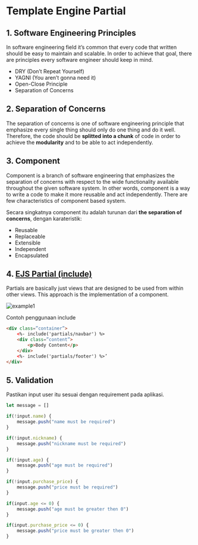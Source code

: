 # Template Engine Partial

## 1. Software Engineering Principles

In software engineering field it’s common that every code that written should be easy to maintain and scalable. In order to achieve that goal, there are principles every software engineer should keep in mind.

- DRY (Don’t Repeat Yourself)
- YAGNI (You aren’t gonna need it)
- Open-Close Principle
- Separation of Concerns

## 2. Separation of Concerns

The separation of concerns is one of software engineering principle that emphasize every single thing should only do one thing and do it well. Therefore, the code should be **splitted into a chunk** of code in order to achieve the **modularity** and to be able to act independently.

## 3. Component

Component is a branch of software engineering that emphasizes the separation of concerns with respect to the wide functionality available throughout the given software system. In other words, component is a way to write a code to make it more reusable and act independently. There are few characteristics of component based system.

Secara singkatnya component itu adalah turunan dari **the separation of concerns**, dengan karateristik:
- Reusable
- Replaceable
- Extensible
- Independent
- Encapsulated

## 4. [EJS Partial (include)](https://ejs.co/#docs)

Partials are basically just views that are designed to be used from within other views. This approach is the implementation of a component.

![example1](https://raw.githubusercontent.com/teddyKoerniadi/my-note/master/images/ejspartial.png)

Contoh penggunaan include
```html
<div class=”container”>
    <%- include('partials/navbar') %>
    <div class=”content”>
        <p>Body Content</p>
    </div>
    <%- include('partials/footer') %>’
</div>
```

## 5. Validation

Pastikan input user itu sesuai dengan requirement pada aplikasi.

```js
let message = []

if(!input.name) {
    message.push("name must be required")
}

if(!input.nickname) {
    message.push("nickname must be required")
}

if(!input.age) {
    message.push("age must be required")
}

if(!input.purchase_price) {
    message.push("price must be required")
}

if(input.age <= 0) {
    message.push("age must be greater then 0")
}

if(input.purchase_price <= 0) {
    message.push("price must be greater then 0")
}

```

